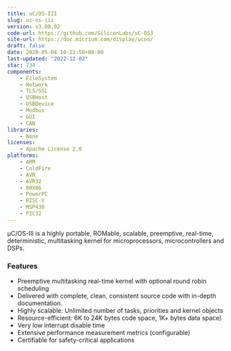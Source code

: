 ```yaml
---
title: uC/OS-III
slug: uc-os-iii
version: v3.08.02
code-url: https://github.com/SiliconLabs/uC-OS3
site-url: https://doc.micrium.com/display/ucos/
draft: false
date: 2020-05-04 10:22:58+08:00
last-updated: "2022-12-02"
star: 734
components:
    - FileSystem
    - Network
    - TLS/SSL
    - USBHost
    - USBDevice
    - Modbus
    - GUI
    - CAN
libraries:
    - None
licenses:
    - Apache License 2.0
platforms:
    - ARM
    - ColdFire
    - AVR
    - AVR32
    - 80X86
    - PowerPC
    - RISC-V
    - MSP430
    - PIC32
---
```

µC/OS-III is a highly portable, ROMable, scalable, preemptive, real-time, deterministic, multitasking kernel for microprocessors, microcontrollers and DSPs.

<!--more-->

### Features

- Preemptive multitasking real-time kernel with optional round robin scheduling
- Delivered with complete, clean, consistent source code with in-depth documentation.
- Highly scalable: Unlimited number of tasks, priorities and kernel objects
- Resource-efficient: 6K to 24K bytes code space, 1K+ bytes data space)
- Very low interrupt disable time
- Extensive performance measurement metrics (configurable)
- Certifiable for safety-critical applications

<!--github-projects-->